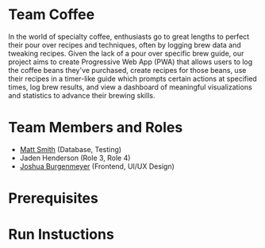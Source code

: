 # Team Coffee

In the world of specialty coffee, enthusiasts go to great lengths to perfect their pour over recipes and techniques, often by logging brew data and tweaking recipes. Given the lack of a pour over specific brew guide, our project aims to create Progressive Web App (PWA) that allows users to log the coffee beans they've purchased, create recipes for those beans, use their recipes in a timer-like guide which prompts certain actions at specified times, log brew results, and view a dashboard of meaningful visualizations and statistics to advance their brewing skills.

# Team Members and Roles

* [Matt Smith](https://github.com/Smittyxc/CIS350-HW2-Smith) (Database, Testing)
* Jaden Henderson (Role 3, Role 4)
* [Joshua Burgenmeyer](https://github.com/burgenmj/CIS350-HW2-BURGENMEYER) (Frontend, UI/UX Design)

# Prerequisites

# Run Instuctions
